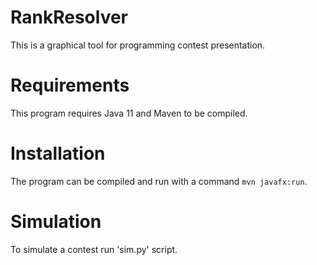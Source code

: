 # RankResolver
This is a graphical tool for programming contest presentation.
# Requirements
This program requires Java 11 and Maven to be compiled.
# Installation 
The program can be compiled and run with a command `mvn javafx:run`.
# Simulation
To simulate a contest run 'sim.py' script.